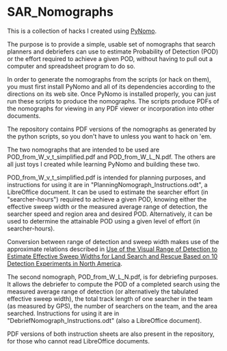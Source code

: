 # SAR_Nomographs

This is a collection of hacks I created using [PyNomo](http://www.pynomo.org/).

The purpose is to provide a simple, usable set of nomographs that
search planners and debriefers can use to estimate Probability of Detection 
(POD) or the effort required to achieve a given POD, without having to pull 
out a computer and spreadsheet program to do so.

In order to generate the nomographs from the scripts (or hack on them), you 
must first install PyNomo and all of its dependencies according to
the directions on its web site.  Once PyNomo is installed properly,
you can just run these scripts to produce the nomographs.  The scripts
produce PDFs of the nomographs for viewing in any PDF viewer or
incorporation into other documents.  

The repository contains PDF versions of the nomographs as generated by the 
python scripts, so you don't have to unless you want to hack on 'em.

The two nomographs that are intended to be used are
POD_from_W_v_t_simplified.pdf and POD_from_W_L_N.pdf.  The others are
all just toys I created while learning PyNomo and building these two.

POD_from_W_v_t_simplified.pdf is intended for planning purposes, and
instructions for using it are in "PlanningNomograph_Instructions.odt",
a LibreOffice document.  It can be used to estimate the searcher
effort (in "searcher-hours") required to achieve a given POD, knowing
either the effective sweep width or the measured average range of
detection, the searcher speed and region area and desired POD.
Alternatively, it can be used to determine the attainable POD using a
given level of effort (in searcher-hours).

Conversion between range of detection and sweep width makes use of the
approximate relations described in [Use of the Visual Range of
Detection to Estimate Effective Sweep Widths for Land Search and
Rescue Based on 10 Detection Experiments in North
America](http://www.wemjournal.org/article/S1080-6032%2813%2900266-4/abstract).

The second nomograph, POD_from_W_L_N.pdf, is for debriefing purposes.
It allows the debriefer to compute the POD of a completed search using
the measured average range of detection (or alternatively the
tabulated effective sweep width), the total track length of one
searcher in the team (as measured by GPS), the number of searchers on
the team, and the area searched.  Instructions for using it are in
"DebriefNomograph_Instructions.odt" (also a LibreOffice document).
 


PDF versions of both instruction sheets are also present in the
repository, for those who cannot read LibreOffice documents.
